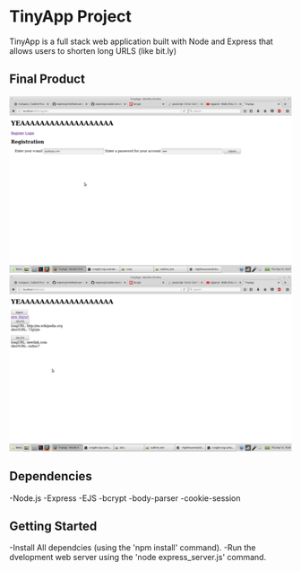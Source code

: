 # TinyApp Project

TinyApp is a full stack web application built with Node and Express that allows users to shorten long URLS (like bit.ly)

## Final Product
!["login"](https://raw.githubusercontent.com/MilesWilde/tinyApp/master/docs/login.png)
!["some links"](https://raw.githubusercontent.com/MilesWilde/tinyApp/master/docs/somelinks.png)


## Dependencies

-Node.js
-Express
-EJS
-bcrypt
-body-parser
-cookie-session

## Getting Started

-Install All dependcies (using the 'npm install' command).
-Run the dvelopment web server using the 'node express_server.js' command.
